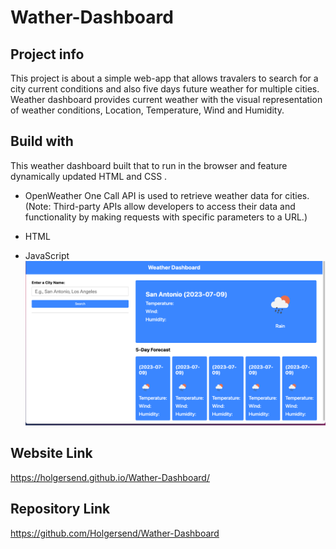 # Wather-Dashboard
## Project info 
This project is about a simple web-app that allows travalers to search for a city current conditions and also five days future weather  for multiple cities. Weather dashboard provides current weather with the visual representation of weather conditions, Location, Temperature, Wind and Humidity.


## Build with 
This weather dashboard built that to run in the browser and feature dynamically updated HTML and CSS . 
* OpenWeather One Call API is used to retrieve weather data for cities. (Note: Third-party APIs allow developers to access their data and functionality by making requests with specific parameters to a URL.)

* HTML

* JavaScript
  <img src="Screenshot 2023-07-13 at 9.14.32 PM.png">
## Website Link

https://holgersend.github.io/Wather-Dashboard/ 

## Repository Link 

https://github.com/Holgersend/Wather-Dashboard

